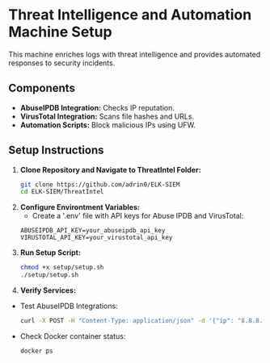 # Threat Intelligence and Automation Machine Setup

This machine enriches logs with threat intelligence and provides automated responses to security incidents.

## Components
- **AbuseIPDB Integration:** Checks IP reputation.
- **VirusTotal Integration:** Scans file hashes and URLs.
- **Automation Scripts:** Block malicious IPs using UFW.

## Setup Instructions

1. **Clone Repository and Navigate to ThreatIntel Folder:**
   ```bash
   git clone https://github.com/adrin0/ELK-SIEM
   cd ELK-SIEM/ThreatIntel

2. **Configure Environtment Variables:**
    - Create a '.env' file with API keys for Abuse IPDB and VirusTotal:
    ```env
    ABUSEIPDB_API_KEY=your_abuseipdb_api_key
    VIRUSTOTAL_API_KEY=your_virustotal_api_key

3. **Run Setup Script:**
    ```bash
    chmod +x setup/setup.sh
    ./setup/setup.sh

4. **Verify Services:**
- Test AbuseIPDB Integrations:
    ```bash
    curl -X POST -H "Content-Type: application/json" -d '{"ip": "8.8.8.8"}' http://localhost:5000/enrich

- Check Docker container status:
    ```bash
    docker ps